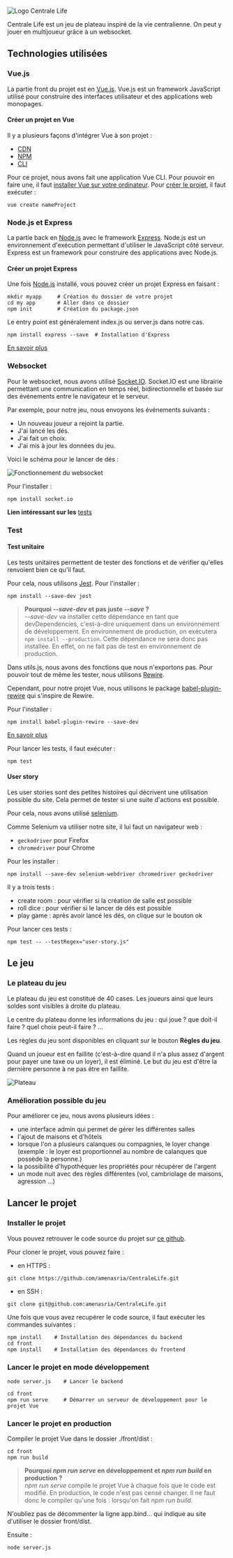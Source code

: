 ![Logo Centrale Life](assets_readme/centrale_life.png)

Centrale Life est un jeu de plateau inspiré de la vie centralienne. On peut y jouer en multijoueur grâce à un websocket.

## Technologies utilisées

### Vue.js

La partie front du projet est en [Vue.js](https://vuejs.org/). 
Vue.js est un framework JavaScript utilisé pour construire des interfaces utilisateur et des applications web monopages.

#### Créer un projet en Vue

Il y a plusieurs façons d'intégrer Vue à son projet :
- [CDN](https://vuejs.org/v2/guide/installation.html#CDN)
- [NPM](https://vuejs.org/v2/guide/installation.html#NPM)
- [CLI](https://vuejs.org/v2/guide/installation.html#CLI)

Pour ce projet, nous avons fait une application Vue CLI. 
Pour pouvoir en faire une, il faut [installer Vue sur votre ordinateur](https://cli.vuejs.org/guide/installation.html).
Pour [créer le projet](https://cli.vuejs.org/guide/creating-a-project.html#vue-create), il faut exécuter :

```
vue create nameProject
```


### Node.js et Express

La partie back en [Node.js](https://nodejs.org/en/) avec le framework [Express](https://expressjs.com/fr/).
Node.js est un environnement d'exécution permettant d'utiliser le JavaScript côté serveur.
Express est un framework pour construire des applications avec Node.js.

#### Créer un projet Express

Une fois [Node.js](https://nodejs.org/en/) installé, vous pouvez créer un projet Express en faisant :
```
mkdir myapp     # Création du dossier de votre projet
cd my app       # Aller dans ce dossier
npm init        # Création du package.json
```

Le entry point est généralement index.js ou server.js dans notre cas.

```
npm install express --save  # Installation d'Express
```

[En savoir plus](https://expressjs.com/fr/starter/installing.html)


### Websocket

Pour le websocket, nous avons utilisé [Socket.IO](https://socket.io/).
Socket.IO est une librairie permettant une communication en temps réel, bidirectionnelle et basée sur des événements entre le navigateur et le serveur.

Par exemple, pour notre jeu, nous envoyons les événements suivants :
- Un nouveau joueur a rejoint la partie.
- J'ai lancé les dés.
- J'ai fait un choix.
- J'ai mis à jour les données du jeu.

Voici le schéma pour le lancer de dés :

![Fonctionnement du websocket](assets_readme/websocket.png)

Pour l'installer : 

```
npm install socket.io
```

**Lien intéressant sur les** [tests](https://socket.io/docs/v4/testing/#example-with-jest)

### Test

#### Test unitaire

Les tests unitaires permettent de tester des fonctions et de vérifier qu'elles renvoient bien ce qu'il faut.

Pour cela, nous utilisons [Jest](https://jestjs.io/). Pour l'installer :

```
npm install --save-dev jest
```

> **Pourquoi _--save-dev_ et pas juste _--save_ ?** \
> _--save-dev_ va installer cette dépendance en tant que devDependencies, c'est-à-dire uniquement dans un environnement de développement.
> En environnement de production, on exécutera `npm install --production`. Cette dépendance ne sera donc pas installée.
> En effet, on ne fait pas de test en environnement de production.

Dans utils.js, nous avons des fonctions que nous n'exportons pas.
Pour pouvoir tout de même les tester, nous utilisons [Rewire](https://github.com/jhnns/rewire).

Cependant, pour notre projet Vue, nous utilisons le package [babel-plugin-rewire](https://github.com/speedskater/babel-plugin-rewire) qui s'inspire de Rewire.

Pour l'installer :

```
npm install babel-plugin-rewire --save-dev
```
[En savoir plus](https://www.samanthaming.com/journal/2-testing-non-exported-functions/#non-export-function)

Pour lancer les tests, il faut exécuter :

```
npm test
```

#### User story

Les user stories sont des petites histoires qui décrivent une utilisation possible du site.
Cela permet de tester si une suite d'actions est possible.

Pour cela, nous avons utilisé [selenium](https://www.selenium.dev/documentation/).

Comme Selenium va utiliser notre site, il lui faut un navigateur web :
- `geckodriver` pour Firefox
- `chromedriver` pour Chrome

Pour les installer :
```
npm install --save-dev selenium-webdriver chromedriver geckodriver
```

Il y a trois tests :
- create room : pour vérifier si la création de salle est possible
- roll dice : pour vérifier si le lancer de dés est possible
- play game : après avoir lancé les dés, on clique sur le bouton ok

Pour lancer ces tests :

```
npm test -- --testRegex="user-story.js"
```

## Le jeu

### Le plateau du jeu

Le plateau du jeu est constitué de 40 cases.
Les joueurs ainsi que leurs soldes sont visibles à droite du plateau.

Le centre du plateau donne les informations du jeu : qui joue ? que doit-il faire ? quel choix peut-il faire ? ...

Les règles du jeu sont disponibles en cliquant sur le bouton **Règles du jeu**.

Quand un joueur est en faillite (c'est-à-dire quand il n'a plus assez d'argent pour payer une taxe ou un loyer), il est éliminé. Le but du jeu est d'être la dernière personne à ne pas être en faillite.

![Plateau](assets_readme/plateau.png)

### Amélioration possible du jeu

Pour améliorer ce jeu, nous avons plusieurs idées :
- une interface admin qui permet de gérer les différentes salles
- l'ajout de maisons et d'hôtels
- lorsque l'on a plusieurs calanques ou compagnies, le loyer change (exemple : le loyer est proportionnel au nombre de calanques que possède la personne.)
- la possibilité d'hypothéquer les propriétés pour récupérer de l'argent
- un mode nuit avec des règles différentes (vol, cambriolage de maisons, agression ...)

## Lancer le projet

### Installer le projet

Vous pouvez retrouver le code source du projet sur [ce github](https://github.com/amenasria/CentraleLife).

Pour cloner le projet, vous pouvez faire :
- en HTTPS :
```
git clone https://github.com/amenasria/CentraleLife.git
```
- en SSH :
```
git clone git@github.com:amenasria/CentraleLife.git
```

Une fois que vous avez recupérer le code source, il faut exécuter les commandes suivantes :

```
npm install    # Installation des dépendances du backend
cd front
npm install    # Installation des dépendances du frontend
```


### Lancer le projet en mode développement


```
node server.js    # Lancer le backend
```
```
cd front
npm run serve     # Démarrer un serveur de développement pour le projet Vue
```

### Lancer le projet en production

Compiler le projet Vue dans le dossier ./front/dist :

```
cd front
npm run build
```

> **Pourquoi _npm run serve_ en développement et _npm run build_ en production ?** \
> _npm run serve_ compile le projet Vue à chaque fois que le code est modifié.
> En production, le code n'est pas censé changer. Il ne faut donc le compiler qu'une fois : lorsqu'on fait _npm run build_.


N'oubliez pas de décommenter la ligne app.bind... qui indique au site d'utiliser le dossier front/dist.

Ensuite :
```
node server.js
```